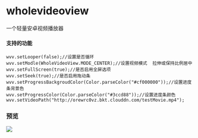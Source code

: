 # wholevideoview
一个轻量安卓视频播放器

#### 支持的功能
````
wvv.setLooper(false);//设置是否循环
wvv.setModle(WholeVideoView.MODE_CENTER);//设置视频模式  拉伸或保持比例居中
wvv.setFullScreen(true);//是否启用全屏选项
wvv.setSeek(true);//是否启用拖动条
wvv.setProgressBackgroudColor(Color.parseColor("#cf000000"));//设置进度条背景色
wvv.setProgressColor(Color.parseColor("#3ccd88"));//设置进度条颜色
wvv.setVideoPath("http://orewrc0vz.bkt.clouddn.com/testMovie.mp4");
 ````

### 预览
![](http://tu.bertsir.top/images/2017/10/11/TIM20171011140533.jpg)
